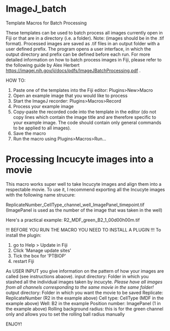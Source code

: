 # ImageJ_batch
Template Macros for Batch Processing

These templates can be used to batch process all images currently open in Fiji or that are in a directory (i.e. a folder). Note: (images should be in the .tif format).
Processed images are saved as .tif files in an output folder with a user defined prefix.
The program opens a user interface, in which the output directory and prefix can be defined before each run.
For more detailed information on how to batch process images in Fiji, please refer to the following guide by Alex Herbert https://imagej.nih.gov/ij/docs/pdfs/ImageJBatchProcessing.pdf .

HOW TO:
   1. Paste one of the templates into the Fiji editor: Plugins>New>Macro
   2. Open an example image that you would like to process
   3. Start the ImageJ recorder: Plugins>Macros>Record
   4. Process your example image
   5. Copy-paste the recorded code into the template in the editor (do not copy lines which contain the image title and are therefore specific to your example image. 
      The code should contain only general commands to be applied to all images).
   6. Save the macro 
   7. Run the macro using Plugins>Macros>Run... 



# Processing Incucyte images into a movie

This macro works super well to take Incucyte images and align them into a respectable movie.
To use it, I recommend exporting all the Incucyte images with the following name strucure:

ReplicateNumber_CellType_channel_well_ImagePanel_timepoint.tif  (ImagePanel is used as the number of the image that was taken in the well)

Here's a practical example: 
R2_MDF_green_B2_1_00d00h00m.tif

!!! BEFORE YOU RUN THE MACRO YOU NEED TO INSTALL A PLUGIN !!!
To install the plugin:
1. go to Help > Update in Fiji
2. Click 'Manage update sites'
3. Tick the box for 'PTBIOP'
4. restart Fiji

As USER INPUT you give information on the pattern of how your images are called (see instructions abaove).
input directory: Folder in which you stashed all the individual images taken by incucyte. 
*Please have all images from all channels corresponding to the same movie in the same folder!*
output directory: Folder in which you want the movie to be saved
Replicate: ReplicateNumber (R2 in the example above)
Cell type: CellType (MDF in the example above)
Well: B2 in the example
Position number: ImagePanel (1 in the example above) 
Rolling background radius: this is for the green channel only and allows you to set the rolling ball radius manually


ENJOY!
